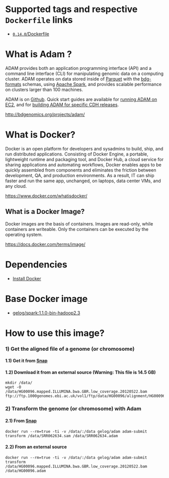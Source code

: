 # Supported tags and respective `Dockerfile` links
- [`0.14.0`/Dockerfile](https://github.com/GELOG/docker-ubuntu-adam/tree/0.14.0/Dockerfile)
 
# What is Adam ?
ADAM provides both an application programming interface (API) and a command line interface (CLI) for manipulating genomic data on a computing cluster. ADAM operates on data stored inside of [Parquet](http://www.parquet.io/) with the [bdg-formats](http://bdgenomics.org/projects/bdg-formats/) schemas, using [Apache Spark](http://spark.apache.org/), and provides scalable performance on clusters larger than 100 machines.

ADAM is on [Github](https://github.com/bigdatagenomics/adam). Quick start guides are available for [running ADAM on EC2](https://github.com/bigdatagenomics/adam/wiki/Running-ADAM-on-EC2), and for [building ADAM for specific CDH releases](https://github.com/bigdatagenomics/adam/wiki/Running-ADAM-on-CDH-4-or-5).

http://bdgenomics.org/projects/adam/

# What is Docker?
Docker is an open platform for developers and sysadmins to build, ship, and run distributed applications. Consisting of Docker Engine, a portable, lightweight runtime and packaging tool, and Docker Hub, a cloud service for sharing applications and automating workflows, Docker enables apps to be quickly assembled from components and eliminates the friction between development, QA, and production environments. As a result, IT can ship faster and run the same app, unchanged, on laptops, data center VMs, and any cloud.

https://www.docker.com/whatisdocker/

## What is a Docker Image?
Docker images are the basis of containers. Images are read-only, while containers are writeable. Only the containers can be executed by the operating system.

https://docs.docker.com/terms/image/

# Dependencies
* [Install Docker](https://docs.docker.com/installation/)

# Base Docker image
* [gelog/spark:1.1.0-bin-hadoop2.3](https://registry.hub.docker.com/u/gelog/spark/)

# How to use this image?
### 1) Get the aligned file of a genome (or chromosome) 
#### 1.1) Get it from [Snap](https://github.com/GELOG/docker-ubuntu-snap)
#### 1.2) Download it from an external source (Warning: This file is 14.5 GB)
    mkdir /data/
    wget -O /data/HG00096.mapped.ILLUMINA.bwa.GBR.low_coverage.20120522.bam ftp://ftp.1000genomes.ebi.ac.uk/vol1/ftp/data/HG00096/alignment/HG00096.mapped.ILLUMINA.bwa.GBR.low_coverage.20120522.bam
### 2) Transform the genome (or chromosome) with Adam
#### 2.1) From [Snap](https://github.com/GELOG/docker-ubuntu-snap)
    docker run --rm=true -ti -v /data/:/data gelog/adam adam-submit transform /data/SRR062634.sam /data/SRR062634.adam
#### 2.2) From an external source
    docker run --rm=true -ti -v /data/:/data gelog/adam adam-submit transform /data/HG00096.mapped.ILLUMINA.bwa.GBR.low_coverage.20120522.bam /data/HG00096.adam
